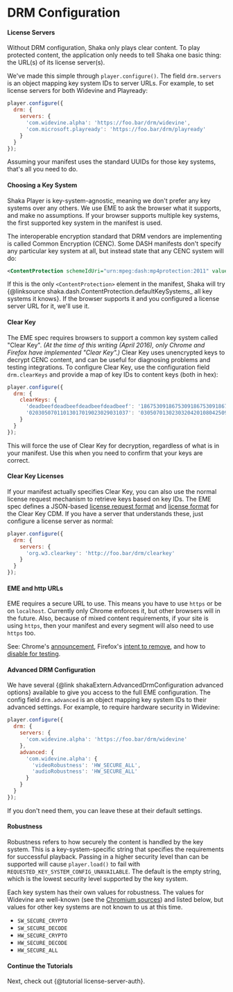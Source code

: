 # DRM Configuration

#### License Servers

Without DRM configuration, Shaka only plays clear content.  To play protected
content, the application only needs to tell Shaka one basic thing: the URL(s)
of its license server(s).

We've made this simple through `player.configure()`.  The field `drm.servers` is
an object mapping key system IDs to server URLs.  For example, to set license
servers for both Widevine and Playready:

```js
player.configure({
  drm: {
    servers: {
      'com.widevine.alpha': 'https://foo.bar/drm/widevine',
      'com.microsoft.playready': 'https://foo.bar/drm/playready'
    }
  }
});
```

Assuming your manifest uses the standard UUIDs for those key systems, that's
all you need to do.


#### Choosing a Key System

Shaka Player is key-system-agnostic, meaning we don't prefer any key systems
over any others.  We use EME to ask the browser what it supports, and make no
assumptions.  If your browser supports multiple key systems, the first supported
key system in the manifest is used.

The interoperable encryption standard that DRM vendors are implementing is
called Common Encryption (CENC).  Some DASH manifests don't specify any
particular key system at all, but instead state that any CENC system will do:

```xml
<ContentProtection schemeIdUri="urn:mpeg:dash:mp4protection:2011" value="cenc"/>
```

If this is the only `<ContentProtection>` element in the manifest, Shaka will
try {@linksource shaka.dash.ContentProtection.defaultKeySystems\_ all key
systems it knows}.  If the browser supports it and you configured a license
server URL for it, we'll use it.


#### Clear Key

The EME spec requires browsers to support a common key system called "Clear
Key".  *(At the time of this writing (April 2016), only Chrome and Firefox
have implemented "Clear Key".)*
Clear Key uses unencrypted keys to decrypt CENC content, and can be useful
for diagnosing problems and testing integrations.  To configure Clear Key,
use the configuration field `drm.clearKeys` and provide a map of key IDs to
content keys (both in hex):

```js
player.configure({
  drm: {
    clearKeys: {
      'deadbeefdeadbeefdeadbeefdeadbeef': '18675309186753091867530918675309',
      '02030507011013017019023029031037': '03050701302303204201080425098033'
    }
  }
});
```

This will force the use of Clear Key for decryption, regardless of what is in
your manifest.  Use this when you need to confirm that your keys are correct.


#### Clear Key Licenses

If your manifest actually specifies Clear Key, you can also use the normal
license request mechanism to retrieve keys based on key IDs.  The EME spec
defines a JSON-based [license request format] and [license format] for the
Clear Key CDM.  If you have a server that understands these, just configure
a license server as normal:

```js
player.configure({
  drm: {
    servers: {
      'org.w3.clearkey': 'http://foo.bar/drm/clearkey'
    }
  }
});
```

[license request format]: https://w3c.github.io/encrypted-media/#clear-key-request-format
[license format]: https://w3c.github.io/encrypted-media/#clear-key-license-format


#### EME and http URLs

EME requires a secure URL to use.  This means you have to use `https` or be on
`localhost`.  Currently only Chrome enforces it, but other browsers will in the
future.  Also, because of mixed content requirements, if your site is using
`https`, then your manifest and every segment will also need to use `https` too.

See: Chrome's [announcement][], Firefox's [intent to remove][firefox_bug], and
how to [disable for testing][allow_http].

[allow_http]: https://www.chromium.org/Home/chromium-security/deprecating-powerful-features-on-insecure-origins
[announcement]: https://groups.google.com/a/chromium.org/forum/#!msg/blink-dev/tXmKPlXsnCQ/ptOETCUvBwAJ
[firefox_bug]: https://bugzilla.mozilla.org/show_bug.cgi?id=1322517


#### Advanced DRM Configuration

We have several {@link shakaExtern.AdvancedDrmConfiguration advanced options}
available to give you access to the full EME configuration.  The config field
`drm.advanced` is an object mapping key system IDs to their advanced settings.
For example, to require hardware security in Widevine:

```js
player.configure({
  drm: {
    servers: {
      'com.widevine.alpha': 'https://foo.bar/drm/widevine'
    },
    advanced: {
      'com.widevine.alpha': {
        'videoRobustness': 'HW_SECURE_ALL',
        'audioRobustness': 'HW_SECURE_ALL'
      }
    }
  }
});
```

If you don't need them, you can leave these at their default settings.


#### Robustness

Robustness refers to how securely the content is handled by the key system. This
is a key-system-specific string that specifies the requirements for successful
playback.  Passing in a higher security level than can be supported will cause
`player.load()` to fail with `REQUESTED_KEY_SYSTEM_CONFIG_UNAVAILABLE`.  The
default is the empty string, which is the lowest security level supported by the
key system.

Each key system has their own values for robustness.  The values for Widevine
are well-known (see the [Chromium sources][]) and listed below, but
values for other key systems are not known to us at this time.

[Chromium sources]: https://cs.chromium.org/chromium/src/components/cdm/renderer/widevine_key_system_properties.h?q=SW_SECURE_CRYPTO&l=22

- `SW_SECURE_CRYPTO`
- `SW_SECURE_DECODE`
- `HW_SECURE_CRYPTO`
- `HW_SECURE_DECODE`
- `HW_SECURE_ALL`


#### Continue the Tutorials

Next, check out {@tutorial license-server-auth}.
